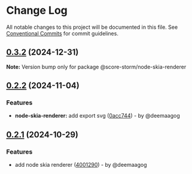 # Change Log

All notable changes to this project will be documented in this file.
See [Conventional Commits](https://conventionalcommits.org) for commit guidelines.

## [0.3.2](https://github.com/deemaagog/score-storm/compare/v0.2.2...v0.3.2) (2024-12-31)

**Note:** Version bump only for package @score-storm/node-skia-renderer

## [0.2.2](https://github.com/deemaagog/score-storm/compare/v0.2.1...v0.2.2) (2024-11-04)

### Features

* **node-skia-renderer:** add export svg ([0acc744](https://github.com/deemaagog/score-storm/commit/0acc744e32a97d91197dd17c4615ef4a1725dfe5)) - by @deemaagog

## [0.2.1](https://github.com/deemaagog/score-storm/compare/v0.1.1...v0.2.1) (2024-10-29)

### Features

* add node skia renderer ([4001290](https://github.com/deemaagog/score-storm/commit/4001290984e617494d2fb5f952312ddba05b6d88)) - by @deemaagog
